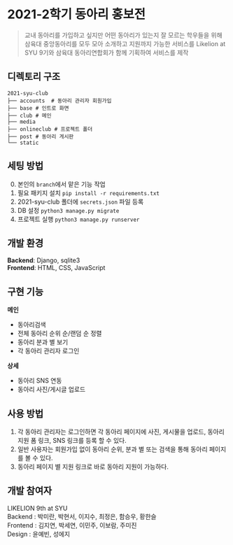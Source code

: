 # 2021-2학기 동아리 홍보전
> 교내 동아리를 가입하고 싶지만 어떤 동아리가 있는지 잘 모르는 학우들을 위해 삼육대 중앙동아리를 모두 모아 소개하고 지원까지 가능한 서비스를  Likelion at SYU 9기와 삼육대 동아리연합회가 함께 기획하여 서비스를 제작

## 디렉토리 구조
```
2021-syu-club
├── accounts  # 동아리 관리자 회원가입
├── base # 인트로 화면
├── club # 메인
├── media 
├── onlineclub # 프로젝트 폴더
├── post # 동아리 게시판
└── static
```

## 세팅 방법
0. 본인의 ```branch```에서 맡은 기능 작업
1. 필요 패키지 설치 ```pip install -r requirements.txt```
2. 2021-syu-club 폴더에 ```secrets.json``` 파일 등록
3. DB 설정 ```python3 manage.py migrate```
4. 프로젝트 실행 ```python3 manage.py runserver```

## 개발 환경
**Backend**: Django, sqlite3<br>
**Frontend**: HTML, CSS, JavaScript

## 구현 기능
**메인**
- 동아리검색
- 전체 동아리 순위 순/랜덤 순 정렬
- 동아리 분과 별 보기
- 각 동아리 관리자 로그인<br>

**상세**
- 동아리 SNS 연동
- 동아리 사진/게시글 업로드

## 사용 방법
1. 각 동아리 관리자는 로그인하면 각 동아리 페이지에 사진, 게시물을 업로드, 동아리 지원 폼 링크, SNS 링크를 등록 할 수 있다.
2. 일반 사용자는 회원가입 없이 동아리 순위, 분과 별 또는 검색을 통해 동아리 페이지를 볼 수 있다.
3. 동아리 페이지 별 지원 링크로 바로 동아리 지원이 가능하다. 

## 개발 참여자
LIKELION 9th at SYU<br>
Backend : 박미란, 박현서, 이지수, 최정은, 함승우, 황한슬<br>
Frontend : 김지연, 박세연, 이민주, 이보람, 주미진<br>
Design : 윤예빈, 성에지
